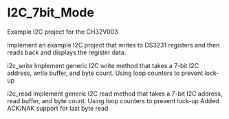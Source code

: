 # I2C_7bit_Mode

Example I2C project for the CH32V003

Implement an example I2C project that writes to DS3231 registers and then reads back and displays the register data.


i2c_write
        Implement generic I2C write method that takes a 7-bit I2C address,
        write buffer, and byte count.
        Using loop counters to prevent lock-up

i2c_read
        Implement generic I2C read method that takes a 7-bit I2C address,
        read buffer, and byte count.
        Using loop counters to prevent lock-up
        Added ACK/NAK support for last byte read
